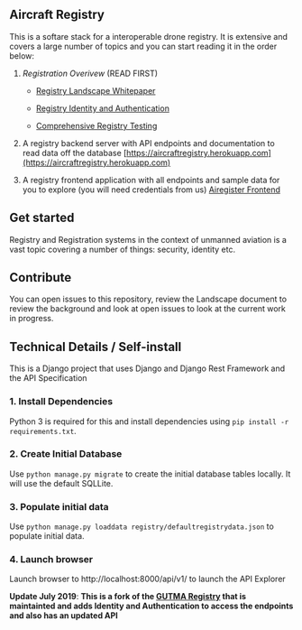 ## Aircraft Registry

This is a softare stack for a interoperable drone registry. It is extensive and covers a large number of topics and you can start reading it in the order below:

1. *Registration Overivew* (READ FIRST)
   - [Registry Landscape Whitepaper](https://github.com/openskies-sh/aircraftregistry/blob/master/documents/registration-white-paper.md)
  
   - [Registry Identity and Authentication](https://github.com/openskies-sh/aircraftregistry/blob/master/documents/registration-identity-authentication.md)
  
   - [Comprehensive Registry Testing](https://github.com/openskies-sh/aircraftregistry/blob/master/documents/registry-testing.md)

2. A registry backend server with API endpoints and documentation to read data off the database [https://aircraftregistry.herokuapp.com](https://aircraftregistry.herokuapp.com)

3. A registry frontend application with all endpoints and sample data for you to explore (you will need credentials from us) [Airegister Frontend](https://airegister.herokuapp.com/)

## Get started

Registry and Registration systems in the context of unmanned aviation is a vast topic covering a number of things: security, identity etc.

## Contribute

You can open issues to this repository, review the Landscape document to review the background and look at open issues to look at the current work in progress.

## Technical Details  / Self-install

This is a Django project that uses Django and Django Rest Framework and the API Specification

### 1. Install Dependencies

Python 3 is required for this and install dependencies using `pip install -r requirements.txt`.

### 2. Create Initial Database

Use `python manage.py migrate` to create the initial database tables locally. It will use the default SQLLite.

### 3. Populate initial data

Use `python manage.py loaddata registry/defaultregistrydata.json` to populate initial data.

### 4. Launch browser 
Launch browser to http://localhost:8000/api/v1/ to launch the API Explorer


**Update July 2019**: **This is a fork of the [GUTMA Registry](https://github.com/gutma-org/droneregistry) that is maintainted and adds Identity and Authentication to access the endpoints and also has an updated API**